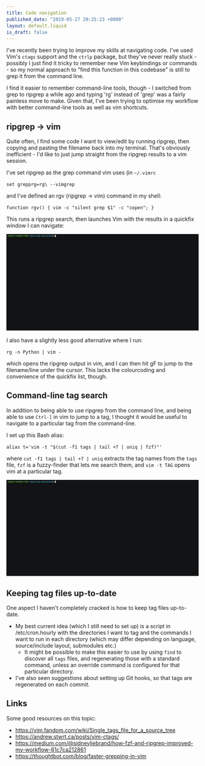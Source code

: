 ```yaml
---
title: Code navigation
published_date: "2019-05-27 20:25:23 +0000"
layout: default.liquid
is_draft: false
---
```

I've recently been trying to improve my skills at navigating code. I've used Vim's `ctags` support and the `ctrlp` package, but they've never really stuck - possibly I just find it tricky to remember new Vim keybindings or commands - so my normal approach to "find this function in this codebase" is still to grep it from the command line.

I find it easier to remember command-line tools, though - I switched from grep to ripgrep a while ago and typing 'rg' instead of 'grep' was a fairly painless move to make. Given that, I've been trying to optimise my workflow with better command-line tools as well as vim shortcuts.

## ripgrep -> vim

Quite often, I find some code I want to view/edit by running ripgrep, then copying and pasting the filename back into my terminal. That's obviously inefficient - I'd like to just jump straight from the ripgrep results to a vim session.

I've set ripgrep as the grep command vim uses (in `~/.vimrc`

```
set grepprg=rg\ --vimgrep
```

and I've defined an rgv (ripgrep -> vim) command in my shell:

```
function rgv() { vim -c "silent grep $1" -c "copen"; }
```

This runs a ripgrep search, then launches Vim with the results in a quickfix window I can navigate:

![Demo of the rgv command](/static/rgv-small.gif)

I also have a slightly less good alternative where I run:

```
rg -n Python | vim -
```

which opens the ripgrep output in vim, and I can then hit gF to jump to the filename/line under the cursor. This lacks the colourcoding and convenience of the quickfix list, though.


## Command-line tag search

In addition to being able to use ripgrep from the command line, and being able to use `Ctrl-]` in vim to jump to a tag, I thought it would be useful to navigate to a particular tag from the command-line.

I set up this Bash alias:

```
alias t='vim -t "$(cut -f1 tags | tail +7 | uniq | fzf)"'
```

where `cut -f1 tags | tail +7 | uniq` extracts the tag names from the `tags` file, `fzf` is a fuzzy-finder that lets me search them, and `vim -t TAG` opens vim at a particular tag. 

![Demo of the t command](/static/t-small.gif)

## Keeping tag files up-to-date

One aspect I haven't completely cracked is how to keep tag files up-to-date.

* My best current idea (which I still need to set up) is a script in /etc/cron.hourly with the directories I want to tag and the commands I want to run in each directory (which may differ depending on language, source/include layout, submodules etc.)
    * It might be possible to make this easier to use by using `find` to discover all `tags` files, and regenerating those with a standard command, unless an override command is configured for that particular directory.
* I've also seen suggestions about setting up Git hooks, so that tags are regenerated on each commit.

## Links

Some good resources on this topic:

* <https://vim.fandom.com/wiki/Single_tags_file_for_a_source_tree>
* <https://andrew.stwrt.ca/posts/vim-ctags/>
* <https://medium.com/@sidneyliebrand/how-fzf-and-ripgrep-improved-my-workflow-61c7ca212861>
* <https://thoughtbot.com/blog/faster-grepping-in-vim>
